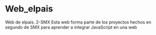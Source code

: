 # Web_elpais
Web de elpais. 2-SMX
Esta web forma parte de los proyectos hechos en segundo de SMX para aprender a integrar JavaScript en una web
